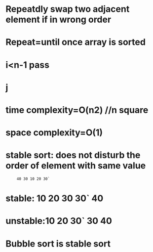 # Repeatdly swap two adjacent element if in wrong order
# Repeat=until once array is sorted
# i<n-1 pass
# j<n-1-i>
# time complexity=O(n2) //n square
# space complexity=O(1)


# stable sort: does not disturb the order of element with same value
         40 30 10 20 30`
# stable:  10 20 30 30` 40
 # unstable:10 20 30` 30 40
# Bubble sort is stable sort

